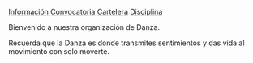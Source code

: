 [Información](Infromación.md) [Convocatoria](Convocatoria.md) [Cartelera](Cartelera.md) [Disciplina](Disciplina.md)

Bienvenido a nuestra organización de Danza.

Recuerda que la Danza es donde transmites sentimientos y das vida al movimiento con solo moverte.



